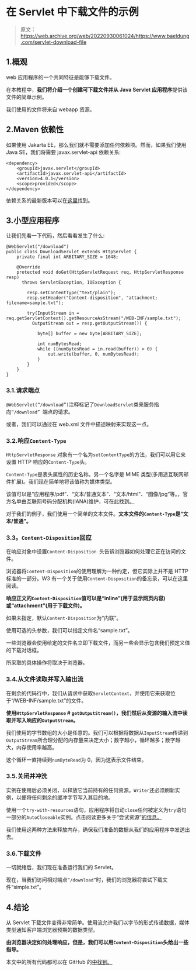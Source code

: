 # 在 Servlet 中下载文件的示例

> 原文：<https://web.archive.org/web/20220930061024/https://www.baeldung.com/servlet-download-file>

## 1.概观

web 应用程序的一个共同特征是能够下载文件。

在本教程中，**我们将介绍一个创建可下载文件并从 Java Servlet 应用程序**提供该文件的简单示例。

我们使用的文件将来自 webapp 资源。

## 2.Maven 依赖性

如果使用 Jakarta EE，那么我们就不需要添加任何依赖项。然而，如果我们使用 Java SE，我们将需要 javax.servlet-api 依赖关系:

```
<dependency>
    <groupId>javax.servlet</groupId>
    <artifactId>javax.servlet-api</artifactId>
    <version>4.0.1</version>
    <scope>provided</scope>
</dependency> 
```

依赖关系的最新版本可以在[这里](https://web.archive.org/web/20221127162926/https://search.maven.org/classic/#search%7Cgav%7C1%7Cg%3A%22javax.servlet%22%20AND%20a%3A%22javax.servlet-api%22)找到。

## 3.小型应用程序

让我们先看一下代码，然后看看发生了什么:

```
@WebServlet("/download")
public class DownloadServlet extends HttpServlet {
    private final int ARBITARY_SIZE = 1048;

    @Override
    protected void doGet(HttpServletRequest req, HttpServletResponse resp) 
      throws ServletException, IOException {

        resp.setContentType("text/plain");
        resp.setHeader("Content-disposition", "attachment; filename=sample.txt");

        try(InputStream in = req.getServletContext().getResourceAsStream("/WEB-INF/sample.txt");
          OutputStream out = resp.getOutputStream()) {

            byte[] buffer = new byte[ARBITARY_SIZE];

            int numBytesRead;
            while ((numBytesRead = in.read(buffer)) > 0) {
                out.write(buffer, 0, numBytesRead);
            }
        }
    }
}
```

### 3.1.请求端点

`@WebServlet(“/download”)`注释标记了`DownloadServlet`类来服务指向`“/download” `端点的请求。

或者，我们可以通过在 web.xml 文件中描述映射来实现这一点。

### 3.2.响应`Content-Type`

`HttpServletResponse` 对象有一个名为`setContentType`的方法，我们可以用它来设置 HTTP 响应的`Content-Type`头。

`Content-Type`是表头属性的历史名称。另一个名字是 MIME 类型(多用途互联网邮件扩展)。我们现在简单地将该值称为媒体类型。

该值可以是“应用程序/pdf”、“文本/普通文本”、“文本/html”、“图像/jpg”等。，官方名单由互联网号码分配机构(IANA)维护，可在此找到[。](https://web.archive.org/web/20221127162926/https://www.iana.org/assignments/media-types/media-types.xhtml#application)

对于我们的例子，我们使用一个简单的文本文件。**文本文件的`Content-Type`是“文本/普通”。**

### 3.3。`Content-Disposition`回应

在响应对象中设置`Content-Disposition `头告诉浏览器如何处理它正在访问的文件。

浏览器将`Content-Disposition`的使用理解为一种约定，但它实际上并不是 HTTP 标准的一部分。W3 有一个关于使用`Content-Disposition`的备忘录，可以在这里阅读。

**响应正文的`Content-Disposition`值可以是“inline”(用于显示网页内容)或“attachment”(用于下载文件)。**

如果未指定，默认`Content-Disposition`为“内联”。

使用可选的头参数，我们可以指定文件名“sample.txt”。

一些浏览器会使用给定的文件名立即下载文件，而另一些会显示包含我们预定义值的下载对话框。

所采取的具体操作将取决于浏览器。

### 3.4.从文件读取并写入输出流

在剩余的代码行中，我们从请求中获取`ServletContext`，并使用它来获取位于“/WEB-INF/sample.txt”的文件。

**使用`HttpServletResponse` # `getOutputStream()`，我们然后从资源的输入流中读取并写入响应的`OutputStream`。**

我们使用的字节数组的大小是任意的。我们可以根据将数据从`InputStream`传递到`OutputStream`所合理分配的内存量来决定大小；数字越小，循环越多；数字越大，内存使用率越高。

这个循环一直持续到`numByteRead`为 0，因为这表示文件结束。

### 3.5.关闭并冲洗

实例在使用后必须关闭，以释放它当前持有的任何资源。`Writer`还必须刷新实例，以便将任何剩余的缓冲字节写入其目的地。

使用一个`try-with-resources`语句，应用程序将自动`close`任何被定义为`try`语句一部分的`AutoCloseable`实例。点击阅读更多关于“尝试资源”[的信息。](/web/20221127162926/http://www.baeldung.com/java-try-with-resources)

我们使用这两种方法来释放内存，确保我们准备的数据从我们的应用程序中发送出去。

### 3.6.下载文件

一切就绪后，我们现在准备运行我们的 Servlet。

现在，当我们访问相对端点`“/download”`时，我们的浏览器将尝试下载文件“simple.txt”。

## 4.结论

从 Servlet 下载文件变得非常简单。使用流允许我们以字节的形式传递数据，媒体类型通知客户端浏览器预期的数据类型。

**由浏览器决定如何处理响应，但是，我们可以用`Content-Disposition`头给出一些指导。**

本文中的所有代码都可以在 GitHub 的[中找到。](https://web.archive.org/web/20221127162926/https://github.com/eugenp/tutorials/tree/master/web-modules/javax-servlets)